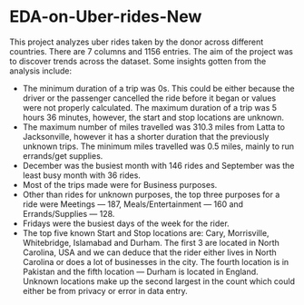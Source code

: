 # EDA-on-Uber-rides-New

This project analyzes uber rides taken by the donor across different countries. There are 7 columns and 1156 entries. The aim of the project was to discover trends across the dataset. Some insights gotten from the analysis include:
- The minimum duration of a trip was 0s. This could be either because the driver or the passenger cancelled the ride before it began or values were not properly calculated. The maximum duration of a trip was 5 hours 36 minutes, however, the start and stop locations are unknown.
- The maximum number of miles travelled was 310.3 miles from Latta to Jacksonville, however it has a shorter duration that the previously unknown trips. The minimum miles travelled was 0.5 miles, mainly to run errands/get supplies.
- December was the busiest month with 146 rides and September was the least busy month with 36 rides.
- Most of the trips made were for Business purposes.
- Other than rides for unknown purposes, the top three purposes for a ride were Meetings — 187, Meals/Entertainment — 160 and Errands/Supplies — 128.
- Fridays were the busiest days of the week for the rider.
- The top five known Start and Stop locations are: Cary, Morrisville, Whitebridge, Islamabad and Durham. The first 3 are located in North Carolina, USA and we can deduce that the rider either lives in North Carolina or does a lot of businesses in the city. The fourth location is in Pakistan and the fifth location — Durham is located in England. Unknown locations make up the second largest in the count which could either be from privacy or error in data entry.
